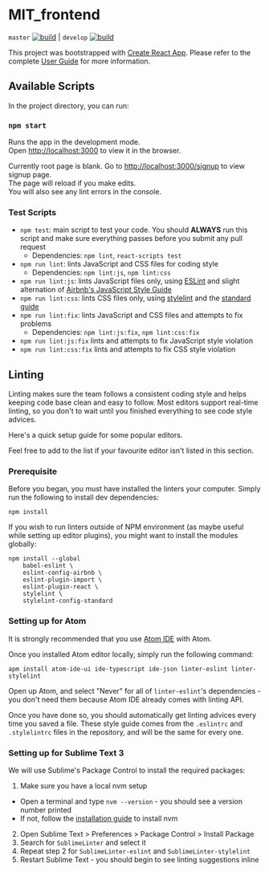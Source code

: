 # MIT_frontend

`master` [![build](https://travis-ci.org/MentorInTech/MIT_frontend.svg?branch=master)](https://travis-ci.org/MentorInTech/MIT_frontend) | `develop` [![build](https://travis-ci.org/MentorInTech/MIT_frontend.svg?branch=develop)](https://travis-ci.org/MentorInTech/MIT_frontend)

This project was bootstrapped with [Create React App](https://github.com/facebookincubator/create-react-app). Please refer to the complete [User Guide](https://github.com/facebook/create-react-app/blob/master/packages/react-scripts/template/README.md) for more information.

## Available Scripts

In the project directory, you can run:

### `npm start`

Runs the app in the development mode.<br>
Open [http://localhost:3000](http://localhost:3000) to view it in the browser.<br>

Currently root page is blank.
Go to [http://localhost:3000/signup](http://localhost:3000/signup) to view signup page.<br>
The page will reload if you make edits.<br>
You will also see any lint errors in the console.

### Test Scripts

- `npm test`: main script to test your code. You should **ALWAYS** run this script and make sure everything passes before you submit any pull request
  - Dependencies: `npm lint`, `react-scripts test`
- `npm run lint`: lints JavaScript and CSS files for coding style
  - Dependencies: `npm lint:js`, `npm lint:css`
- `npm run lint:js`: lints JavaScript files only, using [ESLint](https://eslint.org/) and slight alternation of [Airbnb's JavaScript Style Guide](https://github.com/airbnb/javascript)
- `npm run lint:css`: lints CSS files only, using [stylelint](https://github.com/stylelint/stylelint) and the [standard guide](https://github.com/stylelint/stylelint-config-standard)
- `npm run lint:fix`: lints JavaScript and CSS files and attempts to fix problems
  - Dependencies: `npm lint:js:fix`, `npm lint:css:fix`
- `npm run lint:js:fix` lints and attempts to fix JavaScript style violation
- `npm run lint:css:fix` lints and attempts to fix CSS style violation

## Linting

Linting makes sure the team follows a consistent coding style and helps keeping
code base clean and easy to follow. Most editors support real-time linting,
so you don't to wait until you finished everything to see code style advices.

Here's a quick setup guide for some popular editors.

Feel free to add to the list if your favourite editor isn't listed in this section.

### Prerequisite

Before you began, you must have installed the linters your computer. Simply run
the following to install dev dependencies:

```shell
npm install
```

If you wish to run linters outside of NPM environment (as maybe useful while
setting up editor plugins), you might want to install the modules globally:

```shell
npm install --global
    babel-eslint \
    eslint-config-airbnb \
    eslint-plugin-import \
    eslint-plugin-react \
    stylelint \
    stylelint-config-standard
```

### Setting up for Atom

It is strongly recommended that you use [Atom IDE](https://ide.atom.io/) with Atom.

Once you installed Atom editor locally, simply run the following command:

```shell
apm install atom-ide-ui ide-typescript ide-json linter-eslint linter-stylelint
```

Open up Atom, and select "Never" for all of `linter-eslint`'s dependencies -
you don't need them because Atom IDE already comes with linting API.

Once you have done so, you should automatically get linting advices every time
you saved a file. These style guide comes from the `.eslintrc` and `.stylelintrc`
files in the repository, and will be the same for every one.

### Setting up for Sublime Text 3

We will use Sublime's Package Control to install the required packages:

1. Make sure you have a local nvm setup
  - Open a terminal and type `nvm --version` - you should see a version number printed
  - If not, follow the [installation guide](https://github.com/creationix/nvm#install-script) to install nvm
2. Open Sublime Text > Preferences > Package Control > Install Package
3. Search for `SublimeLinter` and select it
4. Repeat step 2 for `SublimeLinter-eslint` and `SublimeLinter-stylelint`
5. Restart Sublime Text - you should begin to see linting suggestions inline